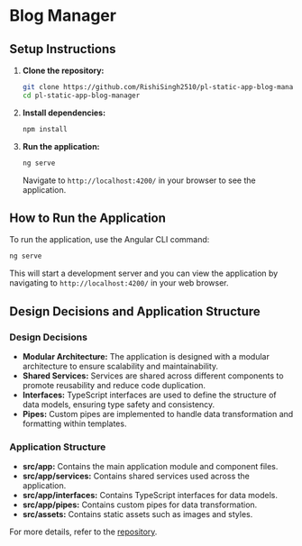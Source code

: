 # Blog Manager

## Setup Instructions

1. **Clone the repository:**
    ```bash
    git clone https://github.com/RishiSingh2510/pl-static-app-blog-manager.git
    cd pl-static-app-blog-manager
    ```

2. **Install dependencies:**
    ```bash
    npm install
    ```

3. **Run the application:**
    ```bash
    ng serve
    ```
    Navigate to `http://localhost:4200/` in your browser to see the application.

## How to Run the Application

To run the application, use the Angular CLI command:
```bash
ng serve
```
This will start a development server and you can view the application by navigating to `http://localhost:4200/` in your web browser.

## Design Decisions and Application Structure

### Design Decisions

- **Modular Architecture:** The application is designed with a modular architecture to ensure scalability and maintainability.
- **Shared Services:** Services are shared across different components to promote reusability and reduce code duplication.
- **Interfaces:** TypeScript interfaces are used to define the structure of data models, ensuring type safety and consistency.
- **Pipes:** Custom pipes are implemented to handle data transformation and formatting within templates.

### Application Structure

- **src/app:** Contains the main application module and component files.
- **src/app/services:** Contains shared services used across the application.
- **src/app/interfaces:** Contains TypeScript interfaces for data models.
- **src/app/pipes:** Contains custom pipes for data transformation.
- **src/assets:** Contains static assets such as images and styles.

For more details, refer to the [repository](https://github.com/RishiSingh2510/pl-static-app-blog-manager.git).
